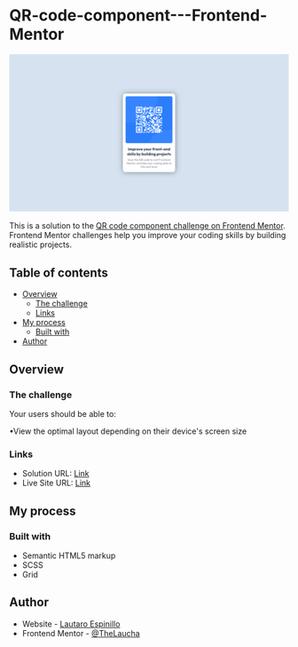 # QR-code-component---Frontend-Mentor

![Design preview for the QR code component coding challenge](./images/desktop-preview.png)

This is a solution to the [QR code component challenge on Frontend Mentor](https://www.frontendmentor.io/challenges/qr-code-component-iux_sIO_H). Frontend Mentor challenges help you improve your coding skills by building realistic projects. 

## Table of contents

- [Overview](#overview)
  - [The challenge](#the-challenge)
  - [Links](#links)
- [My process](#my-process)
  - [Built with](#built-with)
- [Author](#author)

## Overview

### The challenge

Your users should be able to:

  •View the optimal layout depending on their device's screen size

### Links

- Solution URL: [Link](https://www.frontendmentor.io/solutions/qr-code-component-_rxLdCo_y)
- Live Site URL: [Link](https://thelaucha.github.io/QR-code-component---Frontend-Mentor/)

## My process

### Built with

- Semantic HTML5 markup
- SCSS 
- Grid

## Author

- Website - [Lautaro Espinillo](https://thelaucha.github.io/portfolio_web/)
- Frontend Mentor - [@TheLaucha](https://www.frontendmentor.io/profile/TheLaucha)
